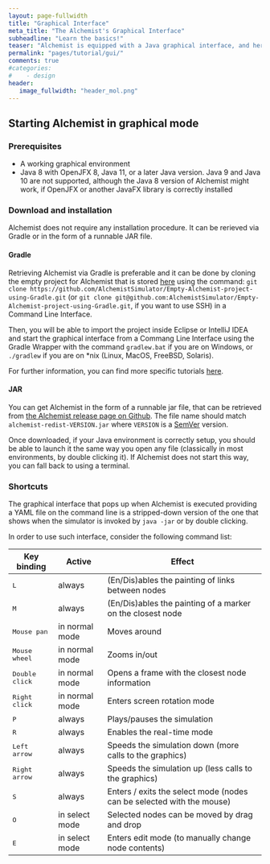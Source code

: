```yaml
---
layout: page-fullwidth
title: "Graphical Interface"
meta_title: "The Alchemist's Graphical Interface"
subheadline: "Learn the basics!"
teaser: "Alchemist is equipped with a Java graphical interface, and here is how to use it."
permalink: "pages/tutorial/gui/"
comments: true
#categories:
#    - design
header:
   image_fullwidth: "header_mol.png"
---
```


## Starting Alchemist in graphical mode

### Prerequisites

* A working graphical environment
* Java 8 with OpenJFX 8, Java 11, or a later Java version. Java 9 and Java 10 are not supported, although the Java 8 version of Alchemist might work, if OpenJFX or another JavaFX library is correctly installed

### Download and installation

Alchemist does not require any installation procedure. It can be rerieved via Gradle or in the form of a runnable JAR file.

#### Gradle

Retrieving Alchemist via Gradle is preferable and it can be done by cloning the empty project for Alchemist that is stored [here](https://github.com/AlchemistSimulator/Empty-Alchemist-project-using-Gradle) using the command: `git clone https://github.com/AlchemistSimulator/Empty-Alchemist-project-using-Gradle.git` (or `git clone git@github.com:AlchemistSimulator/Empty-Alchemist-project-using-Gradle.git`, if you want to use SSH) in a Command Line Interface.

Then, you will be able to import the project inside Eclipse or IntelliJ IDEA and start the graphical interface from a Commang Line Interface using the Gradle Wrapper with the command `gradlew.bat` if you are on Windows, or `./gradlew` if you are on \*nix (Linux, MacOS, FreeBSD, Solaris).

For further information, you can find more specific tutorials [here](https://github.com/AlchemistSimulator).

#### JAR

You can get Alchemist in the form of a runnable jar file, that can be retrieved from [the Alchemist release page on Github](https://github.com/AlchemistSimulator/alchemist/releases). The file name should match ``alchemist-redist-VERSION.jar`` where ``VERSION`` is a [SemVer](http://semver.org/spec/v2.0.0.html) version.

Once downloaded, if your Java environment is correctly setup, you should be able to launch it the same way you open any file (classically in most environments, by double clicking it). If Alchemist does not start this way, you can fall back to using a terminal.

### Shortcuts

The graphical interface that pops up when Alchemist is executed providing a YAML file on the command line is a stripped-down version of the one that shows when the simulator is invoked by `java -jar` or by double clicking.

In order to use such interface, consider the following command list:

| Key binding             | Active         | Effect                                                                |
| ------------------------| -------------- | --------------------------------------------------------------------- |
| <kbd>L</kbd>            | always         | (En/Dis)ables the painting of links between nodes                     |
| <kbd>M</kbd>            | always         | (En/Dis)ables the painting of a marker on the closest node            |
| <kbd>Mouse pan</kbd>    | in normal mode | Moves around                                                          |
| <kbd>Mouse wheel</kbd>  | in normal mode | Zooms in/out                                                          |
| <kbd>Double click</kbd> | in normal mode | Opens a frame with the closest node information                       |
| <kbd>Right click</kbd>  | in normal mode | Enters screen rotation mode                                           |
| <kbd>P</kbd>            | always         | Plays/pauses the simulation                                           |
| <kbd>R</kbd>            | always         | Enables the real-time mode                                            |
| <kbd>Left arrow</kbd>   | always         | Speeds the simulation down (more calls to the graphics)               |
| <kbd>Right arrow</kbd>  | always         | Speeds the simulation up (less calls to the graphics)                 |
| <kbd>S</kbd>            | always         | Enters / exits the select mode (nodes can be selected with the mouse) |
| <kbd>O</kbd>            | in select mode | Selected nodes can be moved by drag and drop                          |
| <kbd>E</kbd>            | in select mode | Enters edit mode (to manually change node contents)                   |
